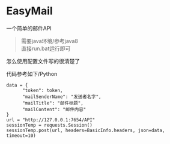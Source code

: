 # EasyMail
一个简单的邮件API

> 需要java环境/参考java8 <br>
> 直接run.bat运行即可


怎么使用配置文件写的很清楚了

代码参考如下/Python

```
data = {
      "token": token,
      "mailSenderName": "发送者名字",
      "mailTitle": "邮件标题",
      "mailContent": "邮件内容"
}
url = "http://127.0.0.1:7654/API"
sessionTemp = requests.Session()
sessionTemp.post(url, headers=BasicInfo.headers, json=data, timeout=10)
